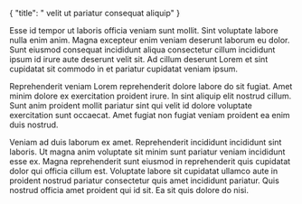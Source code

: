 {
  "title": " velit ut pariatur consequat aliquip"
}

Esse id tempor ut laboris officia veniam sunt mollit. Sint voluptate labore nulla enim anim. Magna excepteur enim veniam deserunt laborum eu dolor. Sunt eiusmod consequat incididunt aliqua consectetur cillum incididunt ipsum id irure aute deserunt velit sit. Ad cillum deserunt Lorem et sint cupidatat sit commodo in et pariatur cupidatat veniam ipsum.

Reprehenderit veniam Lorem reprehenderit dolore labore do sit fugiat. Amet minim dolore ex exercitation proident irure. In sint aliquip elit nostrud cillum. Sunt anim proident mollit pariatur sint qui velit id dolore voluptate exercitation sunt occaecat. Amet fugiat non fugiat veniam proident ea enim duis nostrud.

Veniam ad duis laborum ex amet. Reprehenderit incididunt incididunt sint laboris. Ut magna anim voluptate sit minim sunt pariatur veniam incididunt esse ex. Magna reprehenderit sunt eiusmod in reprehenderit quis cupidatat dolor qui officia cillum est. Voluptate labore sit cupidatat ullamco aute in proident nostrud pariatur consectetur quis amet incididunt pariatur. Quis nostrud officia amet proident qui id sit. Ea sit quis dolore do nisi.